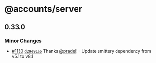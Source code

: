 # @accounts/server

## 0.33.0
### Minor Changes



- [#1130](https://github.com/accounts-js/accounts/pull/1130) [`d29e91a6`](https://github.com/accounts-js/accounts/commit/d29e91a65215d08bda79eab1f7b142b615160241) Thanks [@pradel](https://github.com/pradel)! - Update emittery dependency from v5.1 to v8.1
